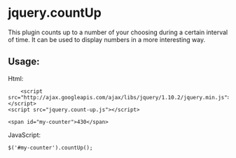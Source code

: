 # jquery.countUp
This plugin counts up to a number of your choosing during a certain interval of time. It can be used to display numbers in a more interesting way.

## Usage:
Html:

		<script src="http://ajax.googleapis.com/ajax/libs/jquery/1.10.2/jquery.min.js"></script>
    <script src="jquery.count-up.js"></script>

    <span id="my-counter">430</span>

JavaScript:

    $('#my-counter').countUp();
	

